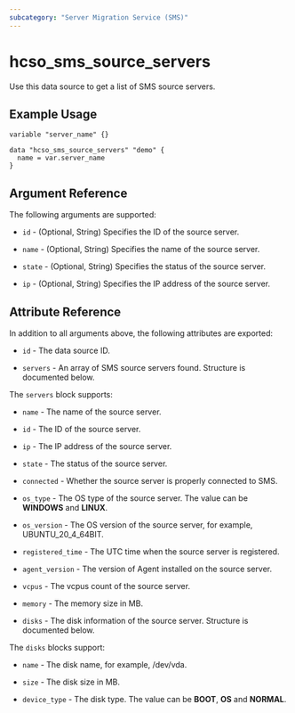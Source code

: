 ```yaml
---
subcategory: "Server Migration Service (SMS)"
---
```


# hcso_sms_source_servers

Use this data source to get a list of SMS source servers.

## Example Usage

```hcl
variable "server_name" {}

data "hcso_sms_source_servers" "demo" {
  name = var.server_name
}
```

## Argument Reference

The following arguments are supported:

* `id` - (Optional, String) Specifies the ID of the source server.

* `name` - (Optional, String) Specifies the name of the source server.

* `state` - (Optional, String) Specifies the status of the source server.

* `ip` - (Optional, String) Specifies the IP address of the source server.

## Attribute Reference

In addition to all arguments above, the following attributes are exported:

* `id` - The data source ID.

* `servers` - An array of SMS source servers found. Structure is documented below.

The `servers` block supports:

* `name` - The name of the source server.

* `id` - The ID of the source server.

* `ip` - The IP address of the source server.

* `state` - The status of the source server.

* `connected` - Whether the source server is properly connected to SMS.

* `os_type` -  The OS type of the source server. The value can be **WINDOWS** and **LINUX**.

* `os_version` - The OS version of the source server, for example, UBUNTU_20_4_64BIT.

* `registered_time` - The UTC time when the source server is registered.

* `agent_version` - The version of Agent installed on the source server.

* `vcpus` - The vcpus count of the source server.

* `memory` - The memory size in MB.

* `disks` - The disk information of the source server. Structure is documented below.

The `disks` blocks support:

* `name` - The disk name, for example, /dev/vda.

* `size` - The disk size in MB.

* `device_type` - The disk type. The value can be **BOOT**, **OS** and **NORMAL**.

